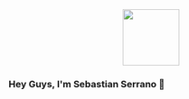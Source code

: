 <div id="header" align="center">
    <img src="https://media.giphy.com/media/v1.Y2lkPTc5MGI3NjExMDE3ODUwM2VhNjA0NTY0N2YwMmI5ZWMyNjE3NmRiMDFkOGY3ZWNmNSZjdD1z/M9gbBd9nbDrOTu1Mqx/giphy.gif" width = "100">
</div>

### Hey Guys, I'm Sebastian Serrano 👋

